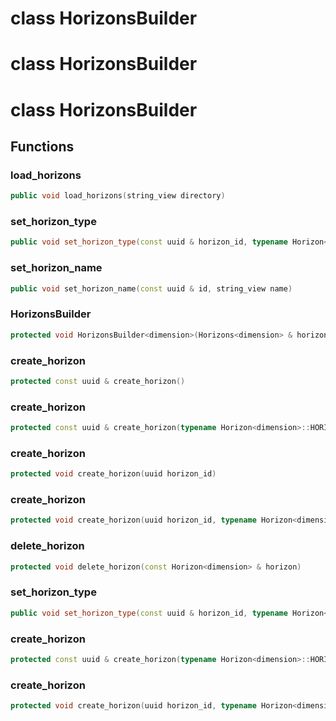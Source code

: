 # class HorizonsBuilder

# class HorizonsBuilder

# class HorizonsBuilder

## Functions

### load_horizons

```cpp
public void load_horizons(string_view directory)
```

### set_horizon_type

```cpp
public void set_horizon_type(const uuid & horizon_id, typename Horizon<dimension>::HORIZON_TYPE type)
```

### set_horizon_name

```cpp
public void set_horizon_name(const uuid & id, string_view name)
```

### HorizonsBuilder

```cpp
protected void HorizonsBuilder<dimension>(Horizons<dimension> & horizons)
```

### create_horizon

```cpp
protected const uuid & create_horizon()
```

### create_horizon

```cpp
protected const uuid & create_horizon(typename Horizon<dimension>::HORIZON_TYPE type)
```

### create_horizon

```cpp
protected void create_horizon(uuid horizon_id)
```

### create_horizon

```cpp
protected void create_horizon(uuid horizon_id, typename Horizon<dimension>::HORIZON_TYPE type)
```

### delete_horizon

```cpp
protected void delete_horizon(const Horizon<dimension> & horizon)
```

### set_horizon_type

```cpp
public void set_horizon_type(const uuid & horizon_id, typename Horizon<dimension>::HORIZON_TYPE type)
```

### create_horizon

```cpp
protected const uuid & create_horizon(typename Horizon<dimension>::HORIZON_TYPE type)
```

### create_horizon

```cpp
protected void create_horizon(uuid horizon_id, typename Horizon<dimension>::HORIZON_TYPE type)
```

